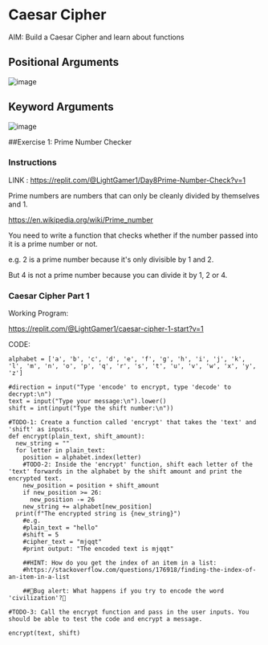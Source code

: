 # Caesar Cipher
AIM: Build a Caesar Cipher and learn about functions

## Positional Arguments
![image](https://user-images.githubusercontent.com/100339175/226138663-64a2fd5e-74d6-4d09-9e03-a2cabd94cd0d.png)

## Keyword Arguments
![image](https://user-images.githubusercontent.com/100339175/226138685-112c4ea1-3783-42e0-890f-c6672fd68727.png)

##Exercise 1: Prime Number Checker
### Instructions

LINK :  https://replit.com/@LightGamer1/Day8Prime-Number-Check?v=1

Prime numbers are numbers that can only be cleanly divided by themselves and 1.

https://en.wikipedia.org/wiki/Prime_number

You need to write a function that checks whether if the number passed into it is a prime number or not.

e.g. 2 is a prime number because it's only divisible by 1 and 2.

But 4 is not a prime number because you can divide it by 1, 2 or 4.



### Caesar Cipher Part 1
Working Program: 

https://replit.com/@LightGamer1/caesar-cipher-1-start?v=1

CODE: 
```
alphabet = ['a', 'b', 'c', 'd', 'e', 'f', 'g', 'h', 'i', 'j', 'k', 'l', 'm', 'n', 'o', 'p', 'q', 'r', 's', 't', 'u', 'v', 'w', 'x', 'y', 'z']

#direction = input("Type 'encode' to encrypt, type 'decode' to decrypt:\n")
text = input("Type your message:\n").lower()
shift = int(input("Type the shift number:\n"))

#TODO-1: Create a function called 'encrypt' that takes the 'text' and 'shift' as inputs.
def encrypt(plain_text, shift_amount):
  new_string = ""
  for letter in plain_text:
    position = alphabet.index(letter)
    #TODO-2: Inside the 'encrypt' function, shift each letter of the 'text' forwards in the alphabet by the shift amount and print the encrypted text.
    new_position = position + shift_amount
    if new_position >= 26:
      new_position -= 26
    new_string += alphabet[new_position]
  print(f"The encrypted string is {new_string}")
    #e.g. 
    #plain_text = "hello"
    #shift = 5
    #cipher_text = "mjqqt"
    #print output: "The encoded text is mjqqt"

    ##HINT: How do you get the index of an item in a list:
    #https://stackoverflow.com/questions/176918/finding-the-index-of-an-item-in-a-list

    ##🐛Bug alert: What happens if you try to encode the word 'civilization'?🐛

#TODO-3: Call the encrypt function and pass in the user inputs. You should be able to test the code and encrypt a message. 

encrypt(text, shift)

```

